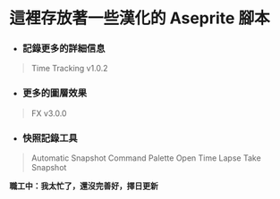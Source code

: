這裡存放著一些漢化的 Aseprite 腳本
================================
* ### 記錄更多的詳細信息
>Time Tracking v1.0.2
* ### 更多的圖層效果  
>FX v3.0.0
* ### 快照記錄工具  
>Automatic Snapshot
>Command Palette
>Open Time Lapse
>Take Snapshot
  
**職工中：我太忙了，還沒完善好，擇日更新**

